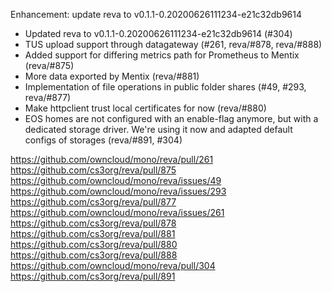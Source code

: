 Enhancement: update reva to v0.1.1-0.20200626111234-e21c32db9614

- Updated reva to v0.1.1-0.20200626111234-e21c32db9614 (#304)
- TUS upload support through datagateway (#261, reva/#878, reva/#888)
- Added support for differing metrics path for Prometheus to Mentix (reva/#875)
- More data exported by Mentix (reva/#881)
- Implementation of file operations in public folder shares (#49, #293, reva/#877)
- Make httpclient trust local certificates for now (reva/#880)
- EOS homes are not configured with an enable-flag anymore, but with a dedicated storage driver.
  We're using it now and adapted default configs of storages (reva/#891, #304)

https://github.com/owncloud/mono/reva/pull/261
https://github.com/cs3org/reva/pull/875
https://github.com/owncloud/mono/reva/issues/49
https://github.com/owncloud/mono/reva/issues/293
https://github.com/cs3org/reva/pull/877
https://github.com/owncloud/mono/reva/issues/261
https://github.com/cs3org/reva/pull/878
https://github.com/cs3org/reva/pull/881
https://github.com/cs3org/reva/pull/880
https://github.com/cs3org/reva/pull/888
https://github.com/owncloud/mono/reva/pull/304
https://github.com/cs3org/reva/pull/891
